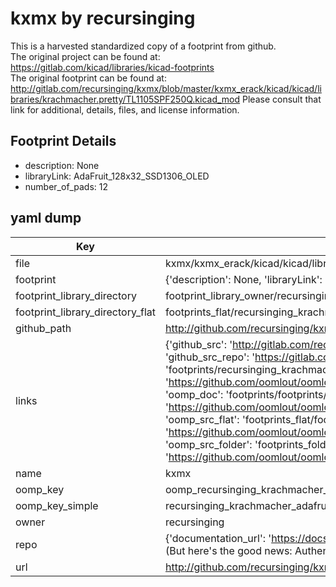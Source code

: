 # kxmx by recursinging  
This is a harvested standardized copy of a footprint from github.  
The original project can be found at:  
https://gitlab.com/kicad/libraries/kicad-footprints  
The original footprint can be found at:
http://gitlab.com/recursinging/kxmx/blob/master/kxmx_erack/kicad/kicad/libraries/krachmacher.pretty/TL1105SPF250Q.kicad_mod
Please consult that link for additional, details, files, and license information.  
## Footprint Details
* description: None  
* libraryLink: AdaFruit_128x32_SSD1306_OLED  
* number_of_pads: 12  
## yaml dump  
| Key | Value |  
| --- | --- |  
| file | kxmx/kxmx_erack/kicad/kicad/libraries/krachmacher.pretty/AdaFruit_128x32_SSD1306_OLED.kicad_mod |  
| footprint | {'description': None, 'libraryLink': 'AdaFruit_128x32_SSD1306_OLED', 'number_of_pads': 12} |  
| footprint_library_directory | footprint_library_owner/recursinging_kxmx |  
| footprint_library_directory_flat | footprints_flat/recursinging_krachmacher_adafruit_128x32_ssd1306_oled/working |  
| github_path | http://github.com/recursinging/kxmx/blob/master/kxmx_erack/kicad/kicad/libraries/krachmacher.pretty/AdaFruit_128x32_SSD1306_OLED.kicad_mod |  
| links | {'github_src': 'http://gitlab.com/recursinging/kxmx/blob/master/kxmx_erack/kicad/kicad/libraries/krachmacher.pretty/TL1105SPF250Q.kicad_mod', 'github_src_repo': 'https://gitlab.com/kicad/libraries/kicad-footprints', 'oomp_bot': 'footprints/recursinging_krachmacher_adafruit_128x32_ssd1306_oled/working', 'oomp_bot_github': 'https://github.com/oomlout/oomlout_oomp_footprint_bot/tree/main/footprints/recursinging_krachmacher_adafruit_128x32_ssd1306_oled/working', 'oomp_doc': 'footprints/footprints/recursinging/krachmacher/AdaFruit_128x32_SSD1306_OLED/working/', 'oomp_doc_github': 'https://github.com/oomlout/oomlout_oomp_footprint_doc/tree/main/footprints/footprints/recursinging/krachmacher/AdaFruit_128x32_SSD1306_OLED/working', 'oomp_src_flat': 'footprints_flat/footprints_flat/recursinging_krachmacher_adafruit_128x32_ssd1306_oled/working', 'oomp_src_flat_github': 'https://github.com/oomlout/oomlout_oomp_footprint_src/tree/main/footprints_flat/recursinging_krachmacher_adafruit_128x32_ssd1306_oled/working', 'oomp_src_folder': 'footprints_folder/footprints_folder/recursinging/krachmacher/AdaFruit_128x32_SSD1306_OLED/working', 'oomp_src_folder_github': 'https://github.com/oomlout/oomlout_oomp_footprint_src/tree/main/footprints_folder/recursinging/krachmacher/AdaFruit_128x32_SSD1306_OLED/working'} |  
| name | kxmx |  
| oomp_key | oomp_recursinging_krachmacher_adafruit_128x32_ssd1306_oled |  
| oomp_key_simple | recursinging_krachmacher_adafruit_128x32_ssd1306_oled |  
| owner | recursinging |  
| repo | {'documentation_url': 'https://docs.github.com/rest/overview/resources-in-the-rest-api#rate-limiting', 'message': "API rate limit exceeded for 84.66.173.59. (But here's the good news: Authenticated requests get a higher rate limit. Check out the documentation for more details.)"} |  
| url | http://github.com/recursinging/kxmx |  


